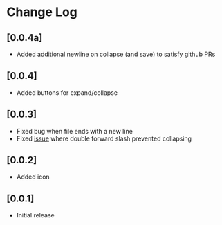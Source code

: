 # Change Log

## [0.0.4a]

- Added additional newline on collapse (and save) to satisfy github PRs

## [0.0.4]

- Added buttons for expand/collapse

## [0.0.3]

- Fixed bug when file ends with a new line
- Fixed [issue](https://github.com/ishmandoo/jsonl-tools/issues/1) where double forward slash prevented collapsing

## [0.0.2]

- Added icon

## [0.0.1]

- Initial release
